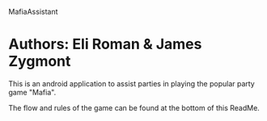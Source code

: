 MafiaAssistant

Authors: Eli Roman & James Zygmont
==============
This is an android application to assist parties in playing the popular party game "Mafia".

The flow and rules of the game can be found at the bottom of this ReadMe.
